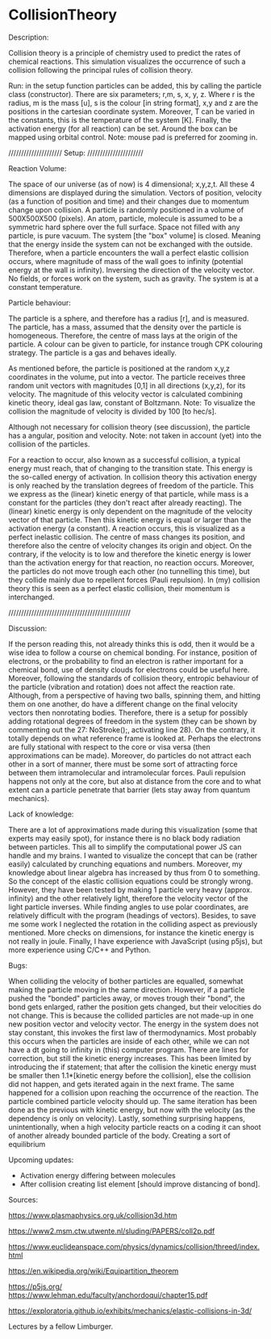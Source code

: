 # CollisionTheory

Description: 

Collision theory is a principle of chemistry used to predict the rates of chemical reactions. 
This simulation visualizes the occurrence of such a collision following the principal rules of collision theory.

Run: 
in the setup function particles can be added, this by calling the particle class (constructor). There are six parameters; r,m, s, x, y, z. Where r is the radius, m is the mass [u], s is the colour [in string format], x,y and z are the positions in the cartesian coordinate system. Moreover, T can be varied in the constants, this is the temperature of the system [K]. Finally, the activation energy (for all reaction) can be set. Around the box can be mapped using orbital control.
Note: mouse pad is preferred for zooming in.

///////////////////// Setup: //////////////////////

Reaction Volume:

The space of our universe (as of now) is 4 dimensional; x,y,z,t. All these 4 dimensions are displayed during the simulation. 
Vectors of position, velocity (as a function of position and time) and their changes due to momentum change upon collision. 
A particle is randomly positioned in a volume of 500X500X500 (pixels). An atom, particle, molecule is assumed to be a symmetric hard sphere over the full surface.
Space not filled with any particle, is pure vacuum. The system [the "box" volume] is closed. Meaning that the energy inside the system can not be exchanged with the outside.
Therefore, when a particle encounters the wall a perfect elastic collision occurs, where magnitude of mass of the wall goes to infinity (potential energy at the wall is infinity).
Inversing the direction of the velocity vector. No fields, or forces work on the system, such as gravity. The system is at a constant temperature. 

Particle behaviour:

The particle is a sphere, and therefore has a radius [r], and is measured. The particle, has a mass, assumed that the density over the particle is homogeneous. 
Therefore, the centre of mass lays at the origin of the particle. A colour can be given to particle, for instance trough CPK colouring strategy. 
The particle is a gas and behaves ideally.

As mentioned before, the particle is positioned at the random x,y,z coordinates in the volume, put into a vector.
The particle receives three random unit vectors with magnitudes [0,1] in all directions (x,y,z), for its velocity. 
The magnitude of this velocity vector is calculated combining kinetic theory, ideal gas law, constant of Boltzmann.
Note: To visualize the collision the magnitude of velocity is divided by 100 [to hec/s].

Although not necessary for collision theory (see discussion), the particle has a angular, position and velocity.
Note: not taken in account (yet) into the collision of the particles. 

For a reaction to occur, also known as a successful collision, a typical energy must reach, that of changing to the transition state. 
This energy is the so-called energy of activation. In collision theory this activation energy is only reached by the translation degrees of freedom of the particle.
This we express as the (linear) kinetic energy of that particle, while mass is a constant for the particles (they don't react after already reacting). 
The (linear) kinetic energy is only dependent on the magnitude of the velocity vector of that particle. Then this kinetic energy is equal or larger than the activation energy (a constant).
A reaction occurs, this is visualized as a perfect inelastic collision. The centre of mass changes its position, and therefore also the centre of velocity changes its origin and object.
On the contrary, if the velocity is to low and therefore the kinetic energy is lower than the activation energy for that reaction, no reaction occurs.
Moreover, the particles do not move trough each other (no tunnelling this time), but they collide mainly due to repellent forces (Pauli repulsion).
In (my) collision theory this is seen as a perfect elastic collision, their momentum is interchanged. 

////////////////////////////////////////////////

Discussion: 

If the person reading this, not already thinks this is odd, then it would be a wise idea to follow a course on chemical bonding. 
For instance, position of electrons, or the probability to find an electron is rather important for a chemical bond, use of density clouds for electrons could be useful here. 
Moreover, following the standards of collision theory, entropic behaviour of the particle (vibration and rotation) does not affect the reaction rate.
Although, from a perspective of having two balls, spinning them, and hitting them on one another, do have a different change on the final velocity vectors then nonrotating bodies.
Therefore, there is a setup for possibly adding rotational degrees of freedom in the system (they can be shown by commenting out the 27: NoStroke();, activating line 28).
On the contrary, it totally depends on what reference frame is looked at. Perhaps the electrons are fully stational with respect to the core or visa versa (then approximations can be made).
Moreover, do particles do not attract each other in a sort of manner, there must be some sort of attracting force between them intramolecular and intramolecular forces.
Pauli repulsion happens not only at the core, but also at distance from the core and to what extent can a particle penetrate that barrier (lets stay away from quantum mechanics).

Lack of knowledge:

There are a lot of approximations made during this visualization (some that experts may easily spot), for instance there is no black body radiation between particles. 
This all to simplify the computational power JS can handle and my brains. I wanted to visualize the concept that can be (rather easily) calculated by crunching equations and numbers.
Moreover, my knowledge about linear algebra has increased by thus from 0 to something. So the concept of the elastic collision equations could be strongly wrong.
However, they have been tested by making 1 particle very heavy (approx. infinity) and the other relatively light, therefore the velocity vector of the light particle inverses.
While finding angles to use polar coordinates, are relatively difficult with the program (headings of vectors). Besides, to save me some work I neglected the rotation in the colliding aspect as previously mentioned. More checks on dimensions, for instance the kinetic energy is not really in joule. 
Finally, I have experience with JavaScript (using p5js), but more experience using C/C++ and Python.

Bugs:

When colliding the velocity of bother particles are equalled, somewhat making the particle moving in the same direction. 
However, if a particle pushed the "bonded" particles away, or moves trough their "bond", the bond gets enlarged, rather the position gets changed, but their velocities do not change.
This is because the collided particles are not made-up in one new position vector and velocity vector.
The energy in the system does not stay constant, this invokes the first law of thermodynamics. Most probably this occurs when the particles are inside of each other,
while we can not have a dt going to infinity in (this) computer program. There are lines for correction, but still the kinetic energy increases. 
This has been limited by introducing the if statement; that after the collision the kinetic energy must be smaller then 1.1*[kinetic energy before the collision], else the collision did not happen, and gets iterated again in the next frame. The same happened for a collision upon reaching the occurrence of the reaction. The particle combined particle velocity should up.  The same iteration has been done as the previous with kinetic energy, but now with the velocity (as the dependency is only on velocity). 
Lastly, something surprising happens, unintentionally, when a high velocity particle reacts on a coding it can shoot of another already bounded particle of the body. Creating a sort of equilibrium

Upcoming updates:

* Activation energy differing between molecules
* After collision creating list element [should improve distancing of bond]. 

Sources:

https://www.plasmaphysics.org.uk/collision3d.htm

https://www2.msm.ctw.utwente.nl/sluding/PAPERS/coll2p.pdf

https://www.euclideanspace.com/physics/dynamics/collision/threed/index.html

https://en.wikipedia.org/wiki/Equipartition_theorem

https://p5js.org/
https://www.lehman.edu/faculty/anchordoqui/chapter15.pdf

https://exploratoria.github.io/exhibits/mechanics/elastic-collisions-in-3d/

Lectures by a fellow Limburger.
